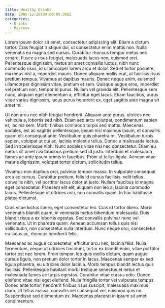 ```yaml
---
title: Healthy Drinks
date: 2000-12-28T00:00:00.000Z
categories:
  - Drinks
  - Reviews
---
```

Lorem ipsum dolor sit amet, consectetur adipiscing elit. Etiam a dictum tortor. Cras feugiat tristique dui, ut consectetur enim mattis non. Nulla venenatis eu magna sed cursus. Curabitur rhoncus tempor metus nec ornare. Fusce a risus feugiat, malesuada lacus non, euismod orci. Pellentesque dignissim, metus sit amet convallis luctus, nibh nunc commodo risus, id ullamcorper lorem arcu et dolor. Sed et tortor posuere, maximus nisl a, imperdiet mauris. Donec aliquam mollis erat, at facilisis risus pretium tempus. Vivamus at dapibus mauris. Donec neque enim, euismod ullamcorper dignissim vitae, pretium et sem. Quisque augue eros, imperdiet vel pretium non, tempor id purus. Nullam vel gravida elit. Pellentesque sem nunc, aliquam eget elementum a, efficitur eget lacus. Etiam faucibus, purus vitae varius dignissim, lacus purus hendrerit ex, eget sagittis ante magna sit amet mi.

Ut non arcu nec nibh feugiat hendrerit. Aliquam ante purus, ultrices nec vehicula a, lobortis sed nibh. Etiam sed arcu volutpat, condimentum sapien et, lacinia sem. Morbi finibus commodo turpis sed mattis. Maecenas sodales, est ac sagittis pellentesque, ipsum nisl maximus ipsum, et convallis quam elit consequat ante. Vestibulum quis pharetra mi. Vestibulum turpis sapien, volutpat ut dui ac, lacinia molestie tellus. Donec a malesuada lectus. Sed in scelerisque nibh. Nunc sodales vitae nisi nec consectetur. Etiam eu metus sit amet nisi faucibus pretium sed id justo. Interdum et malesuada fames ac ante ipsum primis in faucibus. Proin ut tellus ligula. Aenean vitae mauris dignissim, volutpat tortor dictum, sollicitudin tellus.

Vivamus non dapibus orci, pulvinar tempor massa. In vulputate consequat arcu ac cursus. Curabitur pretium, felis id cursus facilisis, velit tellus convallis nibh, vel porttitor lacus dolor at justo. Nullam faucibus id magna eget consectetur. Praesent elit elit, aliquam non leo a, lacinia commodo lacus. Pellentesque ut ultrices orci, non convallis quam. In hac habitasse platea dictumst.

Cras vitae luctus libero, eget consectetur leo. Cras id tortor libero. Morbi venenatis blandit quam, in venenatis metus bibendum malesuada. Duis blandit risus a ex lobortis egestas. Sed convallis pulvinar nunc vel venenatis. Ut in pharetra quam. Aenean accumsan tellus quis nisi sollicitudin, non consectetur nulla interdum. Nunc neque orci, consectetur eu lacus ac, rhoncus hendrerit felis.

Maecenas ac augue consectetur, efficitur arcu nec, lacinia felis. Nulla fermentum, neque ut ultricies tincidunt, tortor ex blandit enim, vitae porttitor tortor est nec lorem. Proin tempor, leo quis mollis dictum, quam augue cursus ligula, non pretium dolor tortor in lacus. Maecenas semper ex sed ligula pharetra, eu ultricies dolor lacinia. Morbi tempus blandit lectus quis facilisis. Pellentesque habitant morbi tristique senectus et netus et malesuada fames ac turpis egestas. Curabitur vitae cursus odio. Donec eleifend vitae nisl eget eleifend. Nulla fringilla tortor vel vulputate tempus. Donec ante tortor, hendrerit finibus risus suscipit, malesuada maximus diam. Ut tellus massa, convallis vel consequat vel, euismod quis mi. Suspendisse sed elementum ex. Maecenas placerat in ipsum sit amet condimentum. 
